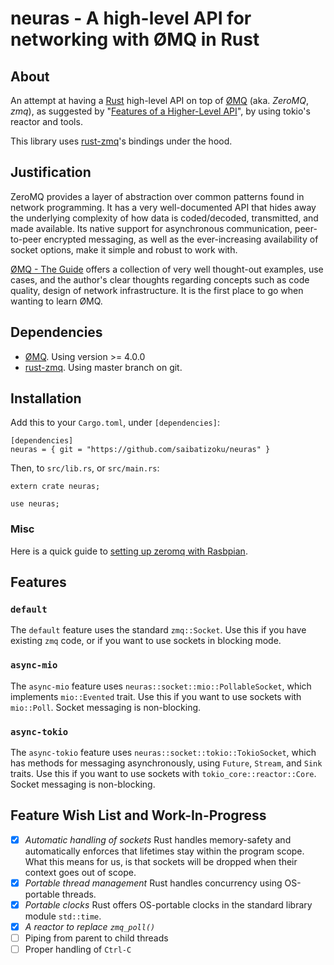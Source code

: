 neuras - A high-level API for networking with ØMQ in Rust
=========================================================

## About

An attempt at having a [Rust](http://rust-lang.org) high-level API on top of [ØMQ](http://zeromq.org) (aka. _ZeroMQ_, _zmq_),
as suggested by
"[Features of a Higher-Level API](http://zguide.zeromq.org/page:all#toc74)",
by using tokio's reactor and tools.

This library uses [rust-zmq](https://github.com/erickt/rust-zmq)'s bindings under the hood.

## Justification

ZeroMQ provides a layer of abstraction over common patterns found in network programming. It has a very well-documented API that hides away the underlying complexity of how data is coded/decoded, transmitted, and made available. Its native support for asynchronous communication, peer-to-peer encrypted messaging, as well as the ever-increasing availability of socket options, make it simple and robust to work with.

[ØMQ - The Guide](http://zguide.zeromq.org/page:all) offers a collection of very well thought-out examples, use cases, and the author's clear thoughts regarding concepts such as code quality, design of network infrastructure. It is the first place to go when wanting to learn ØMQ.

## Dependencies

- [ØMQ](http://zeromq.org). Using version >= 4.0.0
- [rust-zmq](https://github.com/erickt/rust-zmq). Using master branch on git.

## Installation

Add this to your `Cargo.toml`, under `[dependencies]`:

```
[dependencies]
neuras = { git = "https://github.com/saibatizoku/neuras" }
```

Then, to `src/lib.rs`, or `src/main.rs`:

```
extern crate neuras;

use neuras;
```

### Misc

Here is a quick guide to [setting up zeromq with Rasbpian](RASPBIAN.md).

## Features

### `default`

The `default` feature uses the standard `zmq::Socket`. Use this if you have existing `zmq` code, or if you want to use sockets in blocking mode.

### `async-mio`

The `async-mio` feature uses `neuras::socket::mio::PollableSocket`, which implements `mio::Evented` trait. Use this if you want to use sockets with `mio::Poll`. Socket messaging is non-blocking.

### `async-tokio`

The `async-tokio` feature uses `neuras::socket::tokio::TokioSocket`, which has methods for messaging asynchronously, using `Future`, `Stream`, and `Sink` traits. Use this if you want to use sockets with `tokio_core::reactor::Core`. Socket messaging is non-blocking.

## Feature Wish List and Work-In-Progress

- [X] *Automatic handling of sockets* Rust handles memory-safety and automatically enforces that lifetimes stay within the program scope. What this means for us, is that sockets will be dropped when their context goes out of scope.
- [X] *Portable thread management* Rust handles concurrency using OS-portable threads.
- [X] *Portable clocks* Rust offers OS-portable clocks in the standard library module `std::time`.
- [X] *A reactor to replace `zmq_poll()`* 
- [ ] Piping from parent to child threads
- [ ] Proper handling of `Ctrl-C`
